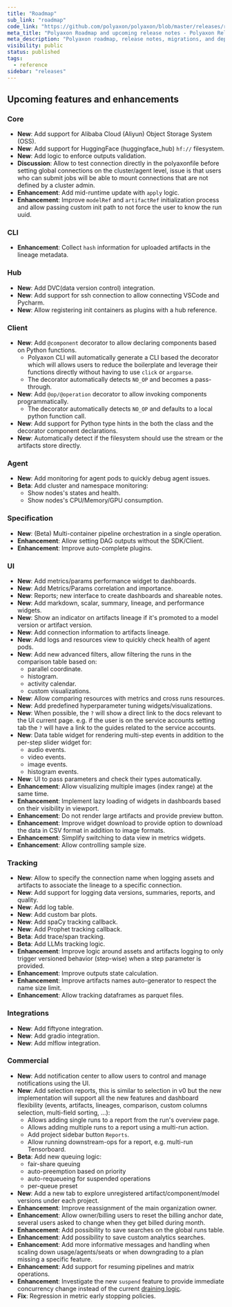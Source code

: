 ```yaml
---
title: "Roadmap"
sub_link: "roadmap"
code_link: "https://github.com/polyaxon/polyaxon/blob/master/releases/roadmap.md"
meta_title: "Polyaxon Roadmap and upcoming release notes - Polyaxon Releases"
meta_description: "Polyaxon roadmap, release notes, migrations, and deprecation notes."
visibility: public
status: published
tags:
  - reference
sidebar: "releases"
---
```


## Upcoming features and enhancements

### Core

 * **New**: Add support for Alibaba Cloud (Aliyun) Object Storage System (OSS).
 * **New**: Add support for HuggingFace (huggingface_hub) `hf://` filesystem.
 * **New**: Add logic to enforce outputs validation.
 * **Discussion**: Allow to test connection directly in the polyaxonfile before setting global connections on the cluster/agent level, issue is that users who can submit jobs will be able to mount connections that are not defined by a cluster admin.
 * **Enhancement**: Add mid-runtime update with `apply` logic.
 * **Enhancement**: Improve `modelRef` and `artifactRef` initialization process and allow passing custom init path to not force the user to know the run uuid.

### CLI

 * **Enhancement**: Collect `hash` information for uploaded artifacts in the lineage metadata.

### Hub

 * **New**: Add DVC(data version control) integration.
 * **New**: Add support for ssh connection to allow connecting VSCode and Pycharm.
 * **New**: Allow registering init containers as plugins with a hub reference.


### Client

 * **New**: Add `@component` decorator to allow declaring components based on Python functions.
   * Polyaxon CLI will automatically generate a CLI based the decorator which will allows users to reduce the boilerplate and leverage their functions directly without having to use `click` or `argparse`.
   * The decorator automatically detects `NO_OP` and becomes a pass-through.
 * **New**: Add `@op/@operation` decorator to allow invoking components programmatically.
   * The decorator automatically detects `NO_OP` and defaults to a local python function call.
 * **New**: Add support for Python type hints in the both the class and the decorator component declarations.
 * **New**: Automatically detect if the filesystem should use the stream or the artifacts store directly.

### Agent

 * **New**: Add monitoring for agent pods to quickly debug agent issues.
 * **Beta**: Add cluster and namespace monitoring:
   * Show nodes's states and health.
   * Show nodes's CPU/Memory/GPU consumption.

### Specification

 * **New**: (Beta) Multi-container pipeline orchestration in a single operation.
 * **Enhancement**: Allow setting DAG outputs without the SDK/Client.
 * **Enhancement**: Improve auto-complete plugins.

### UI

 * **New**: Add metrics/params performance widget to dashboards.
 * **New**: Add Metrics/Params correlation and importance.
 * **New**: Reports; new interface to create dashboards and shareable notes.
 * **New**: Add markdown, scalar, summary, lineage, and performance widgets.
 * **New**: Show an indicator on artifacts lineage if it's promoted to a model version or artifact version.
 * **New**: Add connection information to artifacts lineage.
 * **New**: Add logs and resources view to quickly check health of agent pods.
 * **New**: Add new advanced filters, allow filtering the runs in the comparison table based on:
   * parallel coordinate.
   * histogram.
   * activity calendar.
   * custom visualizations.
 * **New**: Allow comparing resources with metrics and cross runs resources.
 * **New**: Add predefined hyperparameter tuning widgets/visualizations.
 * **New**: When possible, the `?` will show a direct link to the docs relevant to the UI current page. e.g. if the user is on the service accounts setting tab the `?` will have a link to the guides related to the service accounts.
 * **New**: Data table widget for rendering multi-step events in addition to the per-step slider widget for:
   * audio events.
   * video events.
   * image events.
   * histogram events.
 * **New**: UI to pass parameters and check their types automatically.
 * **Enhancement**: Allow visualizing multiple images (index range) at the same time.
 * **Enhancement**: Implement lazy loading of widgets in dashboards based on their visibility in viewport.
 * **Enhancement**: Do not render large artifacts and provide preview button.
 * **Enhancement**: Improve widget download to provide option to download the data in CSV format in addition to image formats.
 * **Enhancement**: Simplify switching to data view in metrics widgets.
 * **Enhancement**: Allow controlling sample size.

### Tracking

 * **New**: Allow to specify the connection name when logging assets and artifacts to associate the lineage to a specific connection.
 * **New**: Add support for logging data versions, summaries, reports, and quality.
 * **New**: Add log table.
 * **New**: Add custom bar plots.
 * **New**: Add spaCy tracking callback.
 * **New**: Add Prophet tracking callback.
 * **Beta**: Add trace/span tracking.
 * **Beta**: Add LLMs tracking logic.
 * **Enhancement**: Improve logic around assets and artifacts logging to only trigger versioned behavior (step-wise) when a step parameter is provided.
 * **Enhancement**: Improve outputs state calculation.
 * **Enhancement**: Improve artifacts names auto-generator to respect the name size limit.
 * **Enhancement**: Allow tracking dataframes as parquet files.

### Integrations

 * **New**: Add fiftyone integration.
 * **New**: Add gradio integration.
 * **New**: Add mlflow integration.

### Commercial

 * **New**: Add notification center to allow users to control and manage notifications using the UI.
 * **New**: Add selection reports, this is similar to selection in v0 but the new implementation will support all the new features and dashboard flexibility (events, artifacts, lineages, comparison, custom columns selection, multi-field sorting, ...):
   * Allows adding single runs to a report from the run's overview page.
   * Allows adding multiple runs to a report using a multi-run action.
   * Add project sidebar button `Reports`.
   * Allow running downstream-ops for a report, e.g. multi-run Tensorboard.
 * **Beta**: Add new queuing logic:
    * fair-share queuing
    * auto-preemption based on priority
    * auto-requeueing for suspended operations
    * per-queue preset
 * **New**: Add a new tab to explore unregistered artifact/component/model versions under each project.
 * **Enhancement**: Improve reassignment of the main organization owner.
 * **Enhancement**: Allow owner/billing users to reset the billing anchor date, several users asked to change when they get billed during month.
 * **Enhancement**: Add possibility to save searches on the global runs table.
 * **Enhancement**: Add possibility to save custom analytics searches.
 * **Enhancement**: Add more informative messages and handling when scaling down usage/agents/seats or when downgrading to a plan missing a specific feature.
 * **Enhancement**: Add support for resuming pipelines and matrix operations.
 * **Enhancement**: Investigate the new `suspend` feature to provide immediate concurrency change instead of the current [draining logic](/faq/How-does-changing-concurrency-work/).
 * **Fix**: Regression in metric early stopping policies.
